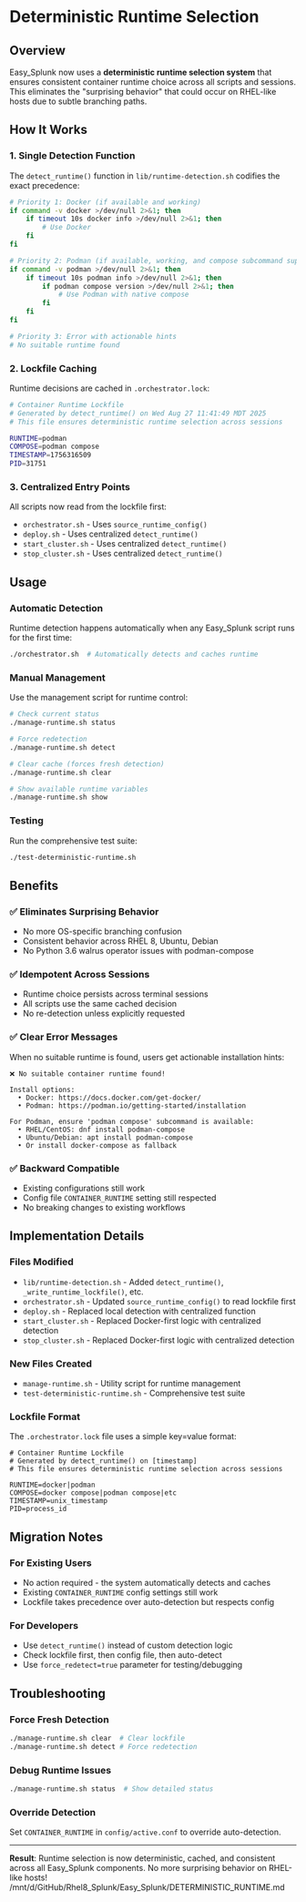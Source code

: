 # Deterministic Runtime Selection

## Overview

Easy_Splunk now uses a **deterministic runtime selection system** that ensures consistent container runtime choice across all scripts and sessions. This eliminates the "surprising behavior" that could occur on RHEL-like hosts due to subtle branching paths.

## How It Works

### 1. Single Detection Function
The `detect_runtime()` function in `lib/runtime-detection.sh` codifies the exact precedence:

```bash
# Priority 1: Docker (if available and working)
if command -v docker >/dev/null 2>&1; then
    if timeout 10s docker info >/dev/null 2>&1; then
        # Use Docker
    fi
fi

# Priority 2: Podman (if available, working, and compose subcommand supported)
if command -v podman >/dev/null 2>&1; then
    if timeout 10s podman info >/dev/null 2>&1; then
        if podman compose version >/dev/null 2>&1; then
            # Use Podman with native compose
        fi
    fi
fi

# Priority 3: Error with actionable hints
# No suitable runtime found
```

### 2. Lockfile Caching
Runtime decisions are cached in `.orchestrator.lock`:

```bash
# Container Runtime Lockfile
# Generated by detect_runtime() on Wed Aug 27 11:41:49 MDT 2025
# This file ensures deterministic runtime selection across sessions

RUNTIME=podman
COMPOSE=podman compose
TIMESTAMP=1756316509
PID=31751
```

### 3. Centralized Entry Points
All scripts now read from the lockfile first:

- `orchestrator.sh` - Uses `source_runtime_config()`
- `deploy.sh` - Uses centralized `detect_runtime()`
- `start_cluster.sh` - Uses centralized `detect_runtime()`
- `stop_cluster.sh` - Uses centralized `detect_runtime()`

## Usage

### Automatic Detection
Runtime detection happens automatically when any Easy_Splunk script runs for the first time:

```bash
./orchestrator.sh  # Automatically detects and caches runtime
```

### Manual Management
Use the management script for runtime control:

```bash
# Check current status
./manage-runtime.sh status

# Force redetection
./manage-runtime.sh detect

# Clear cache (forces fresh detection)
./manage-runtime.sh clear

# Show available runtime variables
./manage-runtime.sh show
```

### Testing
Run the comprehensive test suite:

```bash
./test-deterministic-runtime.sh
```

## Benefits

### ✅ Eliminates Surprising Behavior
- No more OS-specific branching confusion
- Consistent behavior across RHEL 8, Ubuntu, Debian
- No Python 3.6 walrus operator issues with podman-compose

### ✅ Idempotent Across Sessions
- Runtime choice persists across terminal sessions
- All scripts use the same cached decision
- No re-detection unless explicitly requested

### ✅ Clear Error Messages
When no suitable runtime is found, users get actionable installation hints:

```
❌ No suitable container runtime found!

Install options:
  • Docker: https://docs.docker.com/get-docker/
  • Podman: https://podman.io/getting-started/installation

For Podman, ensure 'podman compose' subcommand is available:
  • RHEL/CentOS: dnf install podman-compose
  • Ubuntu/Debian: apt install podman-compose
  • Or install docker-compose as fallback
```

### ✅ Backward Compatible
- Existing configurations still work
- Config file `CONTAINER_RUNTIME` setting still respected
- No breaking changes to existing workflows

## Implementation Details

### Files Modified
- `lib/runtime-detection.sh` - Added `detect_runtime()`, `_write_runtime_lockfile()`, etc.
- `orchestrator.sh` - Updated `source_runtime_config()` to read lockfile first
- `deploy.sh` - Replaced local detection with centralized function
- `start_cluster.sh` - Replaced Docker-first logic with centralized detection
- `stop_cluster.sh` - Replaced Docker-first logic with centralized detection

### New Files Created
- `manage-runtime.sh` - Utility script for runtime management
- `test-deterministic-runtime.sh` - Comprehensive test suite

### Lockfile Format
The `.orchestrator.lock` file uses a simple key=value format:

```
# Container Runtime Lockfile
# Generated by detect_runtime() on [timestamp]
# This file ensures deterministic runtime selection across sessions

RUNTIME=docker|podman
COMPOSE=docker compose|podman compose|etc
TIMESTAMP=unix_timestamp
PID=process_id
```

## Migration Notes

### For Existing Users
- No action required - the system automatically detects and caches
- Existing `CONTAINER_RUNTIME` config settings still work
- Lockfile takes precedence over auto-detection but respects config

### For Developers
- Use `detect_runtime()` instead of custom detection logic
- Check lockfile first, then config file, then auto-detect
- Use `force_redetect=true` parameter for testing/debugging

## Troubleshooting

### Force Fresh Detection
```bash
./manage-runtime.sh clear  # Clear lockfile
./manage-runtime.sh detect # Force redetection
```

### Debug Runtime Issues
```bash
./manage-runtime.sh status  # Show detailed status
```

### Override Detection
Set `CONTAINER_RUNTIME` in `config/active.conf` to override auto-detection.

---

**Result**: Runtime selection is now deterministic, cached, and consistent across all Easy_Splunk components. No more surprising behavior on RHEL-like hosts!</content>
<parameter name="filePath">/mnt/d/GitHub/Rhel8_Splunk/Easy_Splunk/DETERMINISTIC_RUNTIME.md
